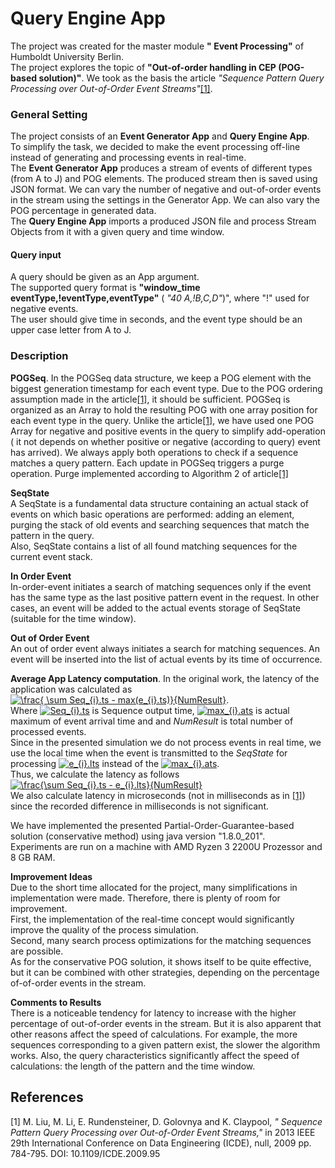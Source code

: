 # Query Engine App
The project was created for the master module **" Event Processing"** of Humboldt University Berlin.  
The project explores the topic of **"Out-of-order handling in CEP (POG-based solution)"**.
We took as the basis the article *"Sequence Pattern Query Processing over Out-of-Order Event Streams"*[[1]](#1).

### General Setting
The project consists of an **Event Generator App** and **Query Engine App**.  
To simplify the task, we decided to make the event processing off-line instead of generating and processing events in real-time.  
The **Event Generator App** produces a stream of events of different types (from A to J) and POG elements.
The produced stream then is saved using JSON format.
We can vary the number of negative and out-of-order events in the stream using the settings in the Generator App.
We can also vary the POG percentage in generated data.   
The **Query Engine App** imports a produced JSON file and process Stream Objects from it with a given query and time window.

#### Query input
A query should be given as an App argument.  
The supported query format is  **"window_time eventType,!eventType,eventType"** ( *"40 A,!B,C,D"*)",  where "!" used for negative events.  
The user should give time in seconds, and the event type should be an upper case letter from A to J.

### Description
**POGSeq**. 
In the POGSeq data structure, we keep a POG element with the biggest generation timestamp for each event type.  Due to the POG ordering assumption made in the article[[1]](#1), it should be sufficient.
POGSeq is organized as an Array to hold the resulting POG with one array position for each event type in the query. Unlike the article[[1]](#1), we have used one POG Array for negative and positive events in the query to simplify add-operation ( it not depends on whether positive or negative (according to query) event has arrived).
We always apply both operations to check if a sequence matches a query pattern.
Each update in POGSeq triggers a purge operation. Purge implemented according to Algorithm 2 of article[[1]](#1)
 
**SeqState**  
A SeqState is a fundamental data structure containing an actual stack of events on which basic operations are performed: adding an element, purging the stack of old events and searching sequences that match the pattern in the query.  
Also, SeqState contains a list of all found matching sequences for the current event stack.

**In Order Event**  
In-order-event initiates a search of matching sequences only if the event has the same type as the last positive pattern event in the request. In other cases, an event will be added
to the actual events storage of SeqState (suitable for the time window).

**Out of Order Event**  
An out of order event always initiates a search for matching sequences. An event will be inserted into the list of actual events by its time of occurrence.

**Average App Latency computation**.
In the original work, the latency of the application was calculated as 
<a href="https://www.codecogs.com/eqnedit.php?latex=\frac{&space;\sum&space;Seq_{i}.ts&space;-&space;max(e_{i}.ats)}{NumResult}" target="_blank"><img src="https://latex.codecogs.com/gif.latex?\frac{&space;\sum&space;Seq_{i}.ts&space;-&space;max(e_{i}.ts)}{NumResult}" title="\frac{ \sum Seq_{i}.ts - max(e_{i}.ts)}{NumResult}" /></a>.  
Where <a href="https://www.codecogs.com/eqnedit.php?latex=Seq_{i}.ts" target="_blank"><img src="https://latex.codecogs.com/gif.latex?Seq_{i}.ts" title="Seq_{i}.ts" /></a> is Sequence output time, <a href="https://www.codecogs.com/eqnedit.php?latex=max_{i}.ats" target="_blank"><img src="https://latex.codecogs.com/gif.latex?max_{i}.ats" title="max_{i}.ats" /></a> is actual maximum of event arrival time and and *NumResult* is total number of processed events.  
Since in the presented simulation we do not process events in real time,  we use the local time when the event is transmitted to the *SeqState* for processing <a href="https://www.codecogs.com/eqnedit.php?latex=e_{i}.lts" target="_blank"><img src="https://latex.codecogs.com/gif.latex?e_{i}.lts" title="e_{i}.lts" /></a> instead of the <a href="https://www.codecogs.com/eqnedit.php?latex=max_{i}.ats" target="_blank"><img src="https://latex.codecogs.com/gif.latex?max_{i}.ats" title="max_{i}.ats" /></a>.   
Thus, we calculate the latency as follows <a href="https://www.codecogs.com/eqnedit.php?latex=\frac{\sum&space;Seq_{i}.ts&space;-&space;e_{i}.lts}{NumResult}" target="_blank"><img src="https://latex.codecogs.com/gif.latex?\frac{\sum&space;Seq_{i}.ts&space;-&space;e_{i}.lts}{NumResult}" title="\frac{\sum Seq_{i}.ts - e_{i}.lts}{NumResult}" /></a>  
We also calculate latency in microseconds (not in milliseconds as in [[1]](#1)) since the recorded difference in milliseconds is not significant.

We have implemented the presented Partial-Order-Guarantee-based solution (conservative method)  using java version "1.8.0_201".  
Experiments are run on a machine with AMD Ryzen 3 2200U Prozessor and 8 GB RAM.

**Improvement Ideas**  
Due to the short time allocated for the project, many simplifications in implementation were made.
Therefore, there is plenty of room for improvement.  
First, the implementation of the real-time concept would significantly improve the quality of the process simulation.  
Second, many search process optimizations for the matching sequences are possible.  
As for the conservative POG solution, it shows itself to be quite effective,  but it can be combined with other strategies, 
depending on the percentage of-of-order events in the stream.

**Comments to Results**  
There is a noticeable tendency for latency to increase with the higher percentage of out-of-order events in the stream. But it is also apparent that other reasons affect the speed of calculations. For example, the more sequences corresponding to a given pattern exist, the slower the algorithm works. Also, the query characteristics significantly affect the speed of calculations: the length of the pattern and the time window.


## References
<a id="1">[1]</a> 
M. Liu, M. Li, E. Rundensteiner, D. Golovnya and K. Claypool,  *" Sequence Pattern Query Processing over Out-of-Order Event Streams,"* in 2013 IEEE 29th International Conference on Data Engineering (ICDE), null, 2009 pp. 784-795.
DOI: 10.1109/ICDE.2009.95
